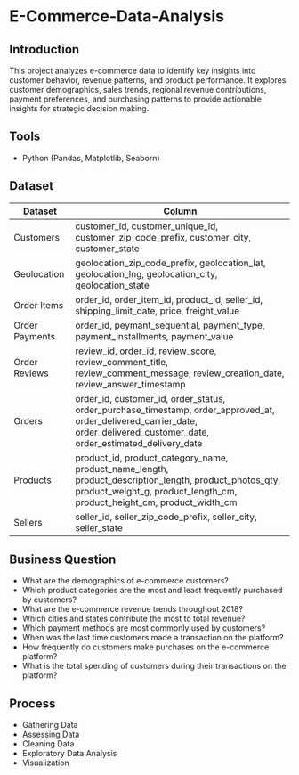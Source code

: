 # E-Commerce-Data-Analysis

## Introduction
This project analyzes e-commerce data to identify key insights into customer behavior, revenue patterns, and product performance. It explores customer demographics, sales trends, regional revenue contributions, payment preferences, and purchasing patterns to provide actionable insights for strategic decision making.

## Tools
- Python (Pandas, Matplotlib, Seaborn)

## Dataset
|Dataset             |Column                                                                                                                                                                               |
|--------------------|-------------------------------------------------------------------------------------------------------------------------------------------------------------------------------------|
|Customers           |customer_id, customer_unique_id, customer_zip_code_prefix, customer_city, customer_state                                                                                             |
|Geolocation         |geolocation_zip_code_prefix, geolocation_lat, geolocation_lng, geolocation_city, geolocation_state                                                                                   |
|Order Items         |order_id, order_item_id, product_id, seller_id, shipping_limit_date, price, freight_value                                                                                            |
|Order Payments      |order_id, peymant_sequential, payment_type, payment_installments, payment_value                                                                                                      |
|Order Reviews       |review_id, order_id, review_score, review_comment_title, review_comment_message, review_creation_date, review_answer_timestamp                                                       |
|Orders              |order_id, customer_id, order_status, order_purchase_timestamp, order_approved_at, order_delivered_carrier_date, order_delivered_customer_date, order_estimated_delivery_date         |
|Products            |product_id, product_category_name, product_name_length, product_description_length, product_photos_qty, product_weight_g, product_length_cm, product_height_cm, product_width_cm     |
|Sellers             |seller_id, seller_zip_code_prefix, seller_city, seller_state                                                                                                                         |

## Business Question
- What are the demographics of e-commerce customers?
- Which product categories are the most and least frequently purchased by customers?
- What are the e-commerce revenue trends throughout 2018?
- Which cities and states contribute the most to total revenue?
- Which payment methods are most commonly used by customers?
- When was the last time customers made a transaction on the platform?
- How frequently do customers make purchases on the e-commerce platform?
- What is the total spending of customers during their transactions on the platform?

## Process
- Gathering Data
- Assessing Data
- Cleaning Data
- Exploratory Data Analysis
- Visualization
